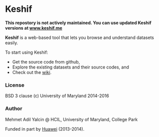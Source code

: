 Keshif
======

**This repostory is not actively maintained. You can use updated Keshif versions at www.keshif.me**

**Keshif** is a web-based tool that lets you browse and understand datasets easily.

To start using Keshif:
* Get the source code from github,
* Explore the existing datasets and their source codes, and
* Check out the [wiki](https://github.com/adilyalcin/Keshif/wiki).

### License

BSD 3 clause (c) University of Maryland 2014-2016

### Author

Mehmet Adil Yalcin @ HCIL, University of Maryland, College Park

Funded in part by <a href="http://www.huawei.com">Huawei</a> (2013-2014).